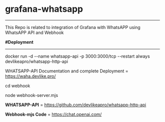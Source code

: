 # grafana-whatsapp
**************************
This Repo is related to integration of Grafana with WhatsAPP using WhatsAPP API and Webhook

**#Deployment**
**************************
docker run -d --name whatsapp-api -p 3000:3000/tcp --restart always devlikeapro/whatsapp-http-api

WHATSAPP-API Documentation and complete Deployment = https://waha.devlike.pro/


cd webhook

node webhook-server.mjs

**WHATSAPP-API** = https://github.com/devlikeapro/whatsapp-http-api

**Webhook-mjs Code** = https://chat.openai.com/
